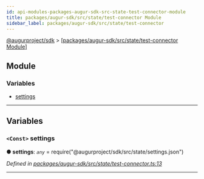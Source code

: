 ```yaml
---
id: api-modules-packages-augur-sdk-src-state-test-connector-module
title: packages/augur-sdk/src/state/test-connector Module
sidebar_label: packages/augur-sdk/src/state/test-connector
---
```


[@augurproject/sdk](api-readme.md) > [[packages/augur-sdk/src/state/test-connector Module]](api-modules-packages-augur-sdk-src-state-test-connector-module.md)

## Module

### Variables

* [settings](api-modules-packages-augur-sdk-src-state-test-connector-module.md#settings)

---

## Variables

<a id="settings"></a>

### `<Const>` settings

**● settings**: *`any`* =  require("@augurproject/sdk/src/state/settings.json")

*Defined in [packages/augur-sdk/src/state/test-connector.ts:13](https://github.com/AugurProject/augur/blob/27cf7214d2/packages/augur-sdk/src/state/test-connector.ts#L13)*

___

